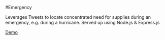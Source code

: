 #Emergency 

Leverages Tweets to locate concentrated need for supplies during an emergency, e.g. during a hurricane. Served up using Node.js & Express.js

[Demo](https://emergency-tweets.herokuapp.com/index.html)
